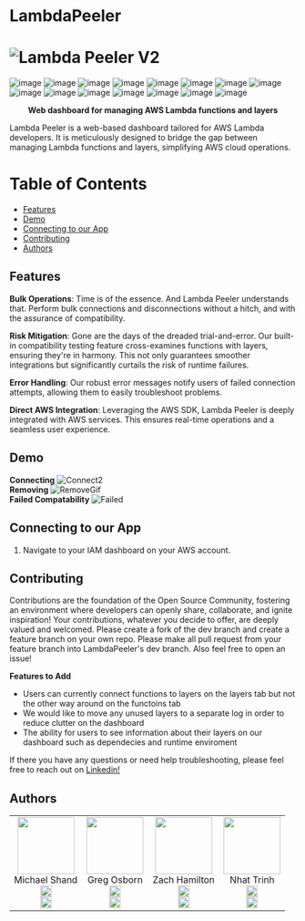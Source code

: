 # LambdaPeeler
# ![Lambda Peeler V2](https://github.com/oslabs-beta/LambdaPeeler/assets/135868272/d2dcfdf0-d4a3-4549-b2a0-57f69f7c3f81)
![image](https://github.com/oslabs-beta/LambdaPeeler/assets/135868272/4a40068b-3000-4bc2-b401-f9a89fd4c130)
![image](https://github.com/oslabs-beta/LambdaPeeler/assets/135868272/e8363ab1-9650-43ae-b569-1e22ac594acb)
![image](https://github.com/oslabs-beta/LambdaPeeler/assets/135868272/0ede3d9f-fa64-4d84-ad92-c85566e90fc4)
![image](https://github.com/oslabs-beta/LambdaPeeler/assets/135868272/d3bf398d-34b7-480d-b217-d1095b7fb401)
![image](https://github.com/oslabs-beta/LambdaPeeler/assets/135868272/21bd9abf-f5ef-4504-bbc3-4d41e4b3bdb4)
![image](https://github.com/oslabs-beta/LambdaPeeler/assets/135868272/a856aca2-b048-4100-8c68-5232cac0544d)
![image](https://github.com/oslabs-beta/LambdaPeeler/assets/135868272/9a2a204b-c276-4ada-94fa-a9ec35062b10)
![image](https://github.com/oslabs-beta/LambdaPeeler/assets/135868272/dfd23f70-cca2-4ae1-9df6-01a30c93daea)
![image](https://github.com/oslabs-beta/LambdaPeeler/assets/135868272/5e25d4e4-dbc5-4667-8721-c23ce76fe600)
![image](https://github.com/oslabs-beta/LambdaPeeler/assets/135868272/b270f1ae-79f4-4c6d-a2c7-1dbf7342008e)
![image](https://github.com/oslabs-beta/LambdaPeeler/assets/135868272/ccd77e55-0399-4d4a-b41f-41f369774f7a)
![image](https://github.com/oslabs-beta/LambdaPeeler/assets/135868272/8c57c3c0-ed7d-495c-8c8e-1f229c817a7b)
![image](https://github.com/oslabs-beta/LambdaPeeler/assets/135868272/4963c2d6-fa49-43a1-9d83-fdea0822eb9d)
![image](https://github.com/oslabs-beta/LambdaPeeler/assets/135868272/0a86a0f5-18bc-403c-9bf1-ba281edbe033)
![image](https://github.com/oslabs-beta/LambdaPeeler/assets/135868272/982f9d6e-cf86-4ce6-b1ff-bee89edb2fa6)

<p align="center"><strong>Web dashboard for managing AWS Lambda functions and layers</strong></p>
Lambda Peeler is a web-based dashboard tailored for AWS Lambda developers. It is meticulously designed to bridge the gap between managing Lambda functions and layers, simplifying AWS cloud operations.

# Table of Contents
- [Features](#features)
- [Demo](#demo)
- [Connecting to our App](#connecting-to-our-app)
- [Contributing](#contributing)
- [Authors](#authors)
## Features
**Bulk Operations**: Time is of the essence. And Lambda Peeler understands that. Perform bulk connections and disconnections without a hitch, and with the assurance of compatibility.  

**Risk Mitigation**: Gone are the days of the dreaded trial-and-error. Our built-in compatibility testing feature cross-examines functions with layers, ensuring they're in harmony. This not only guarantees smoother integrations but significantly curtails the risk of runtime failures.  

**Error Handling**: Our robust error messages notify users of failed connection attempts, allowing them to easily troubleshoot problems.

**Direct AWS Integration**: Leveraging the AWS SDK, Lambda Peeler is deeply integrated with AWS services. This ensures real-time operations and a seamless user experience.  

## Demo
**Connecting**
![Connect2](https://github.com/oslabs-beta/LambdaPeeler/assets/135868272/8159a173-0024-4f7b-b315-5e710203128f)        
**Removing**
![RemoveGif](https://github.com/oslabs-beta/LambdaPeeler/assets/135868272/532bfef1-75f4-4843-ab00-d3eb4f60edf0)        
**Failed Compatability**
![Failed](https://github.com/oslabs-beta/LambdaPeeler/assets/135868272/ab1706a9-82e4-4660-89ef-5e51093543ba)    

## Connecting to our App
1. Navigate to your IAM dashboard on your AWS account.

## Contributing
Contributions are the foundation of the Open Source Community, fostering an environment where developers can openly share, collaborate, and ignite inspiration! Your contributions, whatever you decide to offer, are deeply valued and welcomed. Please create a fork of the dev branch and create a feature branch on your own repo. Please make all pull request from your feature branch into LambdaPeeler's dev branch. Also feel free to open an issue!

**Features to Add**
- Users can currently connect functions to layers on the layers tab but not the other way around on the functoins tab
- We would like to move any unused layers to a separate log in order to reduce clutter on the dashboard
- The ability for users to see information about their layers on our dashboard such as dependecies and runtime enviroment

If there you have any questions or need help troubleshooting, please feel free to reach out on <a href="https://www.linkedin.com/in/lambda-peeler/"> Linkedin! </a>

## Authors
<table>
    <tr>
        <td align="center">
            <img src="https://github.com/oslabs-beta/LambdaPeeler/assets/135868272/8375918d-26df-470e-977c-e579b9d19e1b" width="100">
            <br>
            Michael Shand
            <br>
            <a href="https://github.com/shandie231">
                <img src="https://github-production-user-asset-6210df.s3.amazonaws.com/135868272/270130809-4c88307f-f388-4c61-b301-695526fdec0d.png" width="20" alt="GitHub">
            </a>
            <br>
            <a href="https://www.linkedin.com/in/michael-shand-0a2924163/">
                <img src="https://github-production-user-asset-6210df.s3.amazonaws.com/135868272/270130207-a52096b1-552d-4c57-982c-3f22023ed68a.png" width="20" alt="LinkedIn">
            </a>
        </td>
        <td align="center">
            <img src="https://github.com/oslabs-beta/LambdaPeeler/assets/135868272/b266f84f-9d5f-436b-aaae-93aacf16aae3" width="100">
            <br>
            Greg Osborn
            <br>
            <a href="https://github.com/greg-osborn">
                <img src="https://github-production-user-asset-6210df.s3.amazonaws.com/135868272/270130809-4c88307f-f388-4c61-b301-695526fdec0d.png" width="20" alt="GitHub">
            </a>
            <br>
            <a href="https://www.linkedin.com/in/gregdosborn/">
                <img src="https://github-production-user-asset-6210df.s3.amazonaws.com/135868272/270130207-a52096b1-552d-4c57-982c-3f22023ed68a.png" width="20" alt="LinkedIn">
            </a>
        </td>
        <td align="center">
            <img src="https://github.com/oslabs-beta/LambdaPeeler/assets/135868272/053246c1-1360-4bb0-a548-5387298b5ef6" width="100">
            <br>
            Zach Hamilton
            <br>
            <a href="https://github.com/ZachMHamilton">
                <img src="https://github-production-user-asset-6210df.s3.amazonaws.com/135868272/270130809-4c88307f-f388-4c61-b301-695526fdec0d.png" width="20" alt="GitHub">
            </a>
            <br>
            <a href="https://www.linkedin.com/in/zach-m-hamilton/">
                <img src="https://github-production-user-asset-6210df.s3.amazonaws.com/135868272/270130207-a52096b1-552d-4c57-982c-3f22023ed68a.png" width="20" alt="LinkedIn">
            </a>
        </td>
        <td align="center">
            <img src="https://github.com/oslabs-beta/LambdaPeeler/assets/135868272/6c10ba8b-71a2-4fc1-9bde-b793d8780a24" width="100">
            <br>
            Nhat Trinh
            <br>
            <a href="https://github.com/Nhat-Trinh1">
                <img src="https://github-production-user-asset-6210df.s3.amazonaws.com/135868272/270130809-4c88307f-f388-4c61-b301-695526fdec0d.png" width="20" alt="GitHub">
            </a>
            <br>
            <a href="https://www.linkedin.com/in/nhattrinh/">
                <img src="https://github-production-user-asset-6210df.s3.amazonaws.com/135868272/270130207-a52096b1-552d-4c57-982c-3f22023ed68a.png" width="20" alt="LinkedIn">
            </a>
        </td>
    </tr>
</table>
